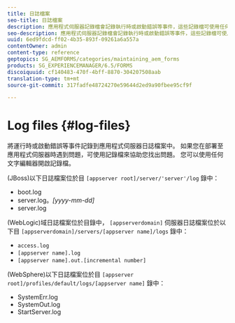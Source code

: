 ```yaml
---
title: 日誌檔案
seo-title: 日誌檔案
description: 應用程式伺服器記錄檔會記錄執行時或啟動錯誤等事件，這些記錄檔可使用任何文字編輯器來開啟。
seo-description: 應用程式伺服器記錄檔會記錄執行時或啟動錯誤等事件，這些記錄檔可使用任何文字編輯器來開啟。
uuid: 6ed9fdcd-ff02-4b35-893f-09261a6a557a
contentOwner: admin
content-type: reference
geptopics: SG_AEMFORMS/categories/maintaining_aem_forms
products: SG_EXPERIENCEMANAGER/6.5/FORMS
discoiquuid: cf140483-470f-4bff-8870-304207508aab
translation-type: tm+mt
source-git-commit: 317fadfe48724270e59644d2ed9a90fbee95cf9f

---
```



# Log files {#log-files}

將運行時或啟動錯誤等事件記錄到應用程式伺服器日誌檔案中。 如果您在部署至應用程式伺服器時遇到問題，可使用記錄檔來協助您找出問題。 您可以使用任何文字編輯器開啟記錄檔。

(JBoss)以下日誌檔案位於目 `[appserver root]/server/'server'/log` 錄中：

* boot.log
* server.log。*[yyyy-mm-dd]*
* server.log

(WebLogic)域日誌檔案位於目錄中， `[appserverdomain]` 伺服器日誌檔案位於以下目 `[appserverdomain]/servers/[appserver name]/logs` 錄中：

* `access.log`
* `[appserver name].log`
* `[appserver name].out.[incremental number]`

(WebSphere)以下日誌檔案位於目 `[appserver root]/profiles/default/logs/[appserver name]` 錄中：

* SystemErr.log
* SystemOut.log
* StartServer.log

